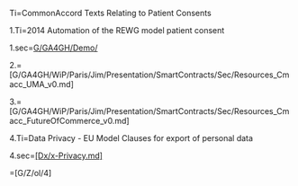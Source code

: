 Ti=CommonAccord Texts Relating to Patient Consents

1.Ti=2014 Automation of the REWG model patient consent

1.sec=<a href="i.php?v=l&f=G/GA4GH/Demo/">G/GA4GH/Demo/</a>

2.=[G/GA4GH/WiP/Paris/Jim/Presentation/SmartContracts/Sec/Resources_Cmacc_UMA_v0.md]

3.=[G/GA4GH/WiP/Paris/Jim/Presentation/SmartContracts/Sec/Resources_Cmacc_FutureOfCommerce_v0.md]

4.Ti=Data Privacy - EU Model Clauses for export of personal data

4.sec=<a href="i.php?v=s&f=Dx/x-Privacy.md">[Dx/x-Privacy.md]</a>

=[G/Z/ol/4]